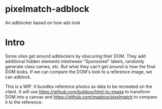 # pixelmatch-adblock
An adblocker based on how ads look

# Intro

Some sites get around adblockers by obscuring their DOM. They add additional hidden elements inbetween "Sponsored" labels, randomly generate class names, etc. But what they can't get around is how the final DOM looks. If we can compare the DOM's look to a reference image, we can adblock. 

This is a WIP. It bundles reference photos as data to be recreated on the client. It will use https://github.com/bubkoo/html-to-image to transform DOM into a canvas and https://github.com/mapbox/pixelmatch to compare it to the reference.

